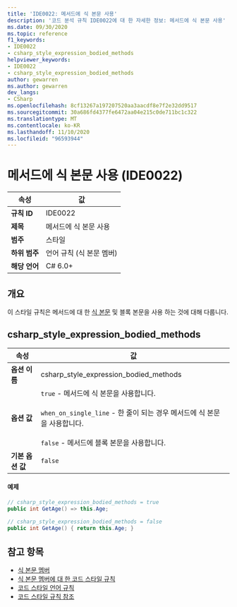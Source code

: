 ```yaml
---
title: 'IDE0022: 메서드에 식 본문 사용'
description: '코드 분석 규칙 IDE0022에 대 한 자세한 정보: 메서드에 식 본문 사용'
ms.date: 09/30/2020
ms.topic: reference
f1_keywords:
- IDE0022
- csharp_style_expression_bodied_methods
helpviewer_keywords:
- IDE0022
- csharp_style_expression_bodied_methods
author: gewarren
ms.author: gewarren
dev_langs:
- CSharp
ms.openlocfilehash: 8cf13267a197207520aa3aacdf8e7f2e32dd9517
ms.sourcegitcommit: 30a686fd4377fe6472aa04e215c0de711bc1c322
ms.translationtype: MT
ms.contentlocale: ko-KR
ms.lasthandoff: 11/10/2020
ms.locfileid: "96593944"
---
```

# <a name="use-expression-body-for-methods-ide0022"></a>메서드에 식 본문 사용 (IDE0022)

|속성|값|
|-|-|
| **규칙 ID** | IDE0022 |
| **제목** | 메서드에 식 본문 사용 |
| **범주** | 스타일 |
| **하위 범주** | 언어 규칙 (식 본문 멤버) |
| **해당 언어** | C# 6.0+ |

## <a name="overview"></a>개요

이 스타일 규칙은 메서드에 대 한 [식 본문](../../../csharp/programming-guide/statements-expressions-operators/expression-bodied-members.md) 및 블록 본문을 사용 하는 것에 대해 다룹니다.

## <a name="csharp_style_expression_bodied_methods"></a>csharp_style_expression_bodied_methods

|속성|값|
|-|-|
| **옵션 이름** | csharp_style_expression_bodied_methods
| **옵션 값** | `true` - 메서드에 식 본문을 사용합니다.<br /><br />`when_on_single_line` - 한 줄이 되는 경우 메서드에 식 본문을 사용합니다.<br /><br />`false` - 메서드에 블록 본문을 사용합니다. |
| **기본 옵션 값** | `false` |

#### <a name="example"></a>예제

```csharp
// csharp_style_expression_bodied_methods = true
public int GetAge() => this.Age;

// csharp_style_expression_bodied_methods = false
public int GetAge() { return this.Age; }
```

## <a name="see-also"></a>참고 항목

- [식 본문 멤버](../../../csharp/programming-guide/statements-expressions-operators/expression-bodied-members.md)
- [식 본문 멤버에 대 한 코드 스타일 규칙](expression-bodied-members.md)
- [코드 스타일 언어 규칙](language-rules.md)
- [코드 스타일 규칙 참조](index.md)
